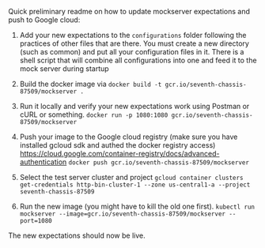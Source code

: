 Quick preliminary readme on how to update mockserver expectations and push to Google cloud:

1. Add your new expectations to the `configurations` folder following the practices of other files that are there. You must create a new directory (such as common) and put all your configuration files in it. There is a shell script that will combine all configurations into one and feed it to the mock server during startup

2. Build the docker image via 
`docker build -t gcr.io/seventh-chassis-87509/mockserver .`

3. Run it locally and verify your new expectations work using Postman or cURL or something.
`docker run -p 1080:1080 gcr.io/seventh-chassis-87509/mockserver`

4. Push your image to the Google cloud registry (make sure you have installed gcloud sdk and authed the docker registry access)
https://cloud.google.com/container-registry/docs/advanced-authentication
`docker push gcr.io/seventh-chassis-87509/mockserver`

5. Select the test server cluster and project
`gcloud container clusters get-credentials http-bin-cluster-1 --zone us-central1-a --project seventh-chassis-87509`

6. Run the new image (you might have to kill the old one first).
`kubectl run mockserver --image=gcr.io/seventh-chassis-87509/mockserver --port=1080`

The new expectations should now be live.